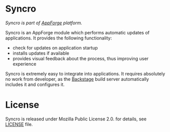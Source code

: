 # Syncro

*Syncro is part of [AppForge](https://github.com/bitshifted/appforge) platform.*

Syncro is an AppForge module which performs automatic updates of applications. It provides the following
functionality:

* check for updates on application startup
* installs updates if available
* provides visual feedback about the process, thus improving user experience

Syncro is extremely easy to integrate into applications. It requires absolutely no work from developer,
as the [Backstage](https://github.com/bitshifted/backstage) build server automatically includes it and configures it.

# License

Syncro is released under Mozilla Public License 2.0. for details, see [LICENSE](./LICENSE) file.


